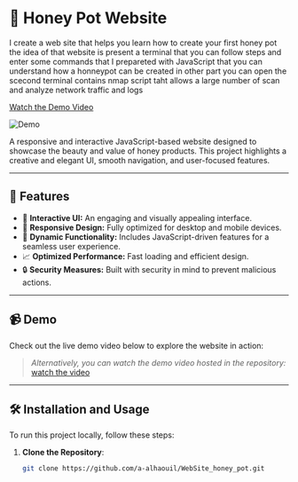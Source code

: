 # 🐝 Honey Pot Website
 I create a web site that helps you learn how to create your first honey pot
 the idea of that website is present a terminal that you can follow steps and enter some commands that  I prepareted with JavaScript
 that you can understand how a honneypot can be created 
 in other part you can open the scecond terminal contains nmap script taht allows a large number of scan and analyze network traffic and logs
 
[Watch the Demo Video](https://github.com/user-attachments/assets/1b35b709-c269-451d-989c-f2a85f4ca963) 



![Demo]([demo.gif](https://github.com/user-attachments/assets/1b35b709-c269-451d-989c-f2a85f4ca963)) <!-- Replace this with a GIF or screenshot of your website -->

A responsive and interactive JavaScript-based website designed to showcase the beauty and value of honey products. This project highlights a creative and elegant UI, smooth navigation, and user-focused features.

---

## 🚀 Features

- 🍯 **Interactive UI:** An engaging and visually appealing interface.
- 🌟 **Responsive Design:** Fully optimized for desktop and mobile devices.
- 🛒 **Dynamic Functionality:** Includes JavaScript-driven features for a seamless user experience.
- 📈 **Optimized Performance:** Fast loading and efficient design.
- 🔒 **Security Measures:** Built with security in mind to prevent malicious actions.

---

## 📹 Demo

Check out the live demo video below to explore the website in action:

> _Alternatively, you can watch the demo video hosted in the repository:_
[watch the video]([demo.mp4](https://github.com/user-attachments/assets/1b35b709-c269-451d-989c-f2a85f4ca963))

---

## 🛠️ Installation and Usage

To run this project locally, follow these steps:

1. **Clone the Repository**:
   ```bash
   git clone https://github.com/a-alhaouil/WebSite_honey_pot.git


